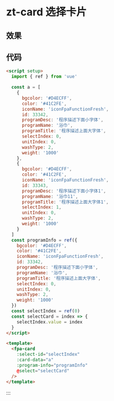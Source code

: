 # zt-card 选择卡片

## 效果

<ZTBtn />

## 代码

```html
<script setup>
  import { ref } from 'vue'

  const a = [
    {
      bgcolor: '#D4ECFF',
      color: '#41C2FE',
      iconName: 'iconFpaFunctionFresh',
      id: 33342,
      programDesc: '程序描述下面小字体',
      programName: '浴巾',
      programTitle: '程序描述上面大字体',
      selectIndex: 0,
      unitIndex: 0,
      washType: 2,
      weight: '1000'
    },
    {
      bgcolor: '#D4ECFF',
      color: '#41C2FE',
      iconName: 'iconFpaFunctionFresh',
      id: 33343,
      programDesc: '程序描述下面小字体1',
      programName: '浴巾11',
      programTitle: '程序描述上面大字体1',
      selectIndex: 1,
      unitIndex: 0,
      washType: 2,
      weight: '1000'
    }
  ]
  const programInfo = ref({
    bgcolor: '#D4ECFF',
    color: '#41C2FE',
    iconName: 'iconFpaFunctionFresh',
    id: 33342,
    programDesc: '程序描述下面小字体',
    programName: '浴巾',
    programTitle: '程序描述上面大字体',
    selectIndex: 0,
    unitIndex: 0,
    washType: 2,
    weight: '1000'
  })
  const selectIndex = ref(0)
  const selectCard = index => {
    selectIndex.value = index
  }
</script>

<template>
  <fpa-card
    :select-id="selectIndex"
    :card-data="a"
    :program-info="programInfo"
    @select="selectCard"
  />
</template>
```

:::

<script setup lang='ts'>
  import { ref } from 'vue'

  const a = [
    {
      bgcolor: '#D4ECFF',
      color: '#41C2FE',
      iconName: 'iconFpaFunctionFresh',
      id: 33342,
      programDesc: '程序描述下面小字体',
      programName: '浴巾',
      programTitle: '程序描述上面大字体',
      selectIndex: 0,
      unitIndex: 0,
      washType: 2,
      weight: '1000'
    }
  ]
  const programInfo = ref({
    bgcolor: '#D4ECFF',
    color: '#41C2FE',
    iconName: 'iconFpaFunctionFresh',
    id: 33342,
    programDesc: '程序描述下面小字体',
    programName: '浴巾',
    programTitle: '程序描述上面大字体',
    selectIndex: 0,
    unitIndex: 0,
    washType: 2,
    weight: '1000'
  })
  const selectIndex = ref(0)
  const selectCard = index => {
    selectIndex.value = index
  }
</script>
<style lang="less" scoped>
  /* .box {
    background-color: #fff;
    padding: 20px;
    border-radius: 10px;
    box-shadow: 0 0 10px 0 rgba(0, 0, 0, 0.1);
    .fpa-card {
      margin-bottom: 20px;
    }
  } */
</style>
